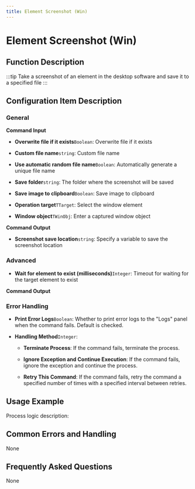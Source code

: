 ```yaml
---
title: Element Screenshot (Win)
---
```


# Element Screenshot (Win)

## Function Description

:::tip 
Take a screenshot of an element in the desktop software and save it to a specified file
:::

## Configuration Item Description

### General

**Command Input**

- **Overwrite file if it exists**`Boolean`: Overwrite file if it exists

- **Custom file name**`string`: Custom file name

- **Use automatic random file name**`Boolean`: Automatically generate a unique file name

- **Save folder**`string`: The folder where the screenshot will be saved

- **Save image to clipboard**`Boolean`: Save image to clipboard

- **Operation target**`TTarget`: Select the window element

- **Window object**`TWinObj`: Enter a captured window object


**Command Output**

- **Screenshot save location**`string`: Specify a variable to save the screenshot location

### Advanced

- **Wait for element to exist (milliseconds)**`Integer`: Timeout for waiting for the target element to exist


**Command Output**

### Error Handling

- **Print Error Logs**`Boolean`: Whether to print error logs to the "Logs" panel when the command fails. Default is checked. 

- **Handling Method**`Integer`:

    - **Terminate Process**: If the command fails, terminate the process.

    - **Ignore Exception and Continue Execution**: If the command fails, ignore the exception and continue the process.

    - **Retry This Command**: If the command fails, retry the command a specified number of times with a specified interval between retries.

## Usage Example

Process logic description:

## Common Errors and Handling

None

## Frequently Asked Questions

None


